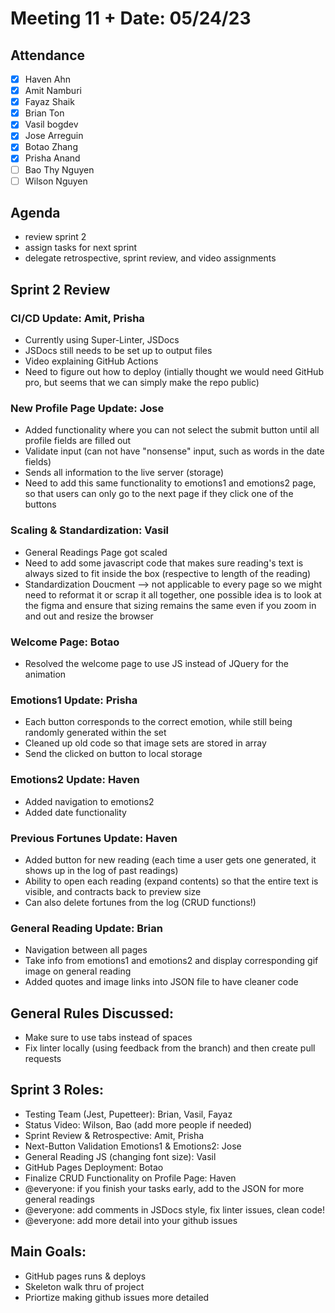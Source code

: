 # Meeting 11 + Date: 05/24/23
## Attendance
- [X] Haven Ahn
- [X] Amit Namburi
- [X] Fayaz Shaik
- [X] Brian Ton
- [X] Vasil bogdev
- [X] Jose Arreguin
- [X] Botao Zhang
- [X] Prisha Anand
- [ ] Bao Thy Nguyen
- [ ] Wilson Nguyen

## Agenda
 - review sprint 2 
 - assign tasks for next sprint
 - delegate retrospective, sprint review, and video assignments 

## Sprint 2 Review 
 
### CI/CD Update: Amit, Prisha 
- Currently using Super-Linter, JSDocs 
- JSDocs still needs to be set up to output files 
- Video explaining GitHub Actions
- Need to figure out how to deploy (intially thought we would need GitHub pro, but seems that we can simply make the repo public) 

### New Profile Page Update: Jose
- Added functionality where you can not select the submit button until all profile fields are filled out 
- Validate input (can not have "nonsense" input, such as words in the date fields) 
- Sends all information to the live server (storage) 
- Need to add this same functionality to emotions1 and emotions2 page, so that users can only go to the next page if they click one of the buttons 

### Scaling & Standardization: Vasil
- General Readings Page got scaled 
- Need to add some javascript code that makes sure reading's text is always sized to fit inside the box (respective to length of the reading) 
- Standardization Doucment --> not applicable to every page so we might need to reformat it or scrap it all together, one possible idea is to look at the figma and ensure that sizing remains the same even if you zoom in and out and resize the browser 

### Welcome Page: Botao 
- Resolved the welcome page to use JS instead of JQuery for the animation 

### Emotions1 Update: Prisha 
- Each button corresponds to the correct emotion, while still being randomly generated within the set 
- Cleaned up old code so that image sets are stored in array 
- Send the clicked on button to local storage 

### Emotions2 Update: Haven
- Added navigation to emotions2 
- Added date functionality

### Previous Fortunes Update: Haven
- Added button for new reading (each time a user gets one generated, it shows up in the log of past readings) 
- Ability to open each reading (expand contents) so that the entire text is visible, and contracts back to preview size
- Can also delete fortunes from the log (CRUD functions!) 

### General Reading Update: Brian
- Navigation between all pages
- Take info from emotions1 and emotions2 and display corresponding gif image on general reading 
- Added quotes and image links into JSON file to have cleaner code

## General Rules Discussed: 
- Make sure to use tabs instead of spaces 
- Fix linter locally (using feedback from the branch) and then create pull requests

## Sprint 3 Roles: 
- Testing Team (Jest, Pupetteer): Brian, Vasil, Fayaz
- Status Video: Wilson, Bao (add more people if needed) 
- Sprint Review & Retrospective: Amit, Prisha 
- Next-Button Validation Emotions1 & Emotions2: Jose
- General Reading JS (changing font size): Vasil 
- GitHub Pages Deployment: Botao
- Finalize CRUD Functionality on Profile Page: Haven
- @everyone: if you finish your tasks early, add to the JSON for more general readings 
- @everyone: add comments in JSDocs style, fix linter issues, clean code! 
- @everyone: add more detail into your github issues 

## Main Goals: 
- GitHub pages runs & deploys 
- Skeleton walk thru of project
- Priortize making github issues more detailed 





